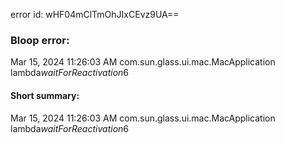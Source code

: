 error id: wHF04mClTmOhJIxCEvz9UA==
### Bloop error:

Mar 15, 2024 11:26:03 AM com.sun.glass.ui.mac.MacApplication lambda$waitForReactivation$6
#### Short summary: 

Mar 15, 2024 11:26:03 AM com.sun.glass.ui.mac.MacApplication lambda$waitForReactivation$6